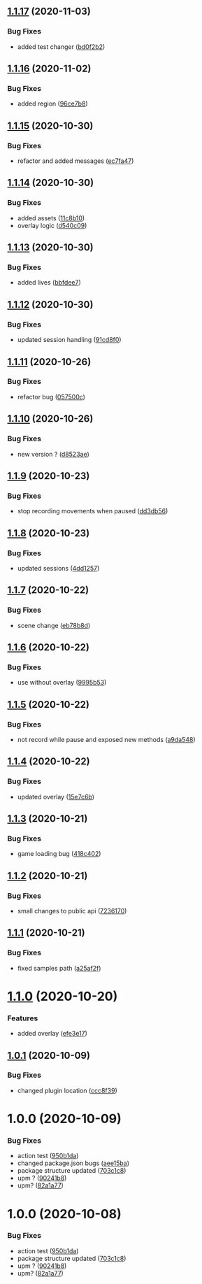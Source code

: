 ## [1.1.17](https://github.com/Evomo/GameHubPlugin/compare/v1.1.16...v1.1.17) (2020-11-03)


### Bug Fixes

* added test changer ([bd0f2b2](https://github.com/Evomo/GameHubPlugin/commit/bd0f2b2f8c6d521798b82f394e1e4acc0e878d31))

## [1.1.16](https://github.com/Evomo/GameHubPlugin/compare/v1.1.15...v1.1.16) (2020-11-02)


### Bug Fixes

* added region ([96ce7b8](https://github.com/Evomo/GameHubPlugin/commit/96ce7b8d55ec0cbb7cc8334768086abed09bb2d2))

## [1.1.15](https://github.com/Evomo/GameHubPlugin/compare/v1.1.14...v1.1.15) (2020-10-30)


### Bug Fixes

* refactor and added messages ([ec7fa47](https://github.com/Evomo/GameHubPlugin/commit/ec7fa4734416f35675f2134d678219c199565f4d))

## [1.1.14](https://github.com/Evomo/GameHubPlugin/compare/v1.1.13...v1.1.14) (2020-10-30)


### Bug Fixes

* added assets ([11c8b10](https://github.com/Evomo/GameHubPlugin/commit/11c8b1007e35a028345a1a1d8c63d75647e2fbf9))
* overlay logic ([d540c09](https://github.com/Evomo/GameHubPlugin/commit/d540c0921d5ea4521a38aa3fa0a7378dba852392))

## [1.1.13](https://github.com/Evomo/GameHubPlugin/compare/v1.1.12...v1.1.13) (2020-10-30)


### Bug Fixes

* added lives ([bbfdee7](https://github.com/Evomo/GameHubPlugin/commit/bbfdee7c7bb1a9cbb5f65fc44271aabbd1e5c9fe))

## [1.1.12](https://github.com/Evomo/GameHubPlugin/compare/v1.1.11...v1.1.12) (2020-10-30)


### Bug Fixes

* updated session handling ([91cd8f0](https://github.com/Evomo/GameHubPlugin/commit/91cd8f0819b098d90a26a8f6f990eb27e74a018f))

## [1.1.11](https://github.com/Evomo/GameHubPlugin/compare/v1.1.10...v1.1.11) (2020-10-26)


### Bug Fixes

* refactor bug ([057500c](https://github.com/Evomo/GameHubPlugin/commit/057500c3fc6fba538ef50cf20fe4ef31218b6e03))

## [1.1.10](https://github.com/Evomo/GameHubPlugin/compare/v1.1.9...v1.1.10) (2020-10-26)


### Bug Fixes

* new version ? ([d8523ae](https://github.com/Evomo/GameHubPlugin/commit/d8523aeb7309e6ffc3bb079d41b9e28fcfd677ce))

## [1.1.9](https://github.com/Evomo/GameHubPlugin/compare/v1.1.8...v1.1.9) (2020-10-23)


### Bug Fixes

* stop recording movements when paused ([dd3db56](https://github.com/Evomo/GameHubPlugin/commit/dd3db56770b7be95715163c890f0e322c2f1ee3d))

## [1.1.8](https://github.com/Evomo/GameHubPlugin/compare/v1.1.7...v1.1.8) (2020-10-23)


### Bug Fixes

* updated sessions ([4dd1257](https://github.com/Evomo/GameHubPlugin/commit/4dd12576688ed819e025af06ef1f5f88a62e595e))

## [1.1.7](https://github.com/Evomo/GameHubPlugin/compare/v1.1.6...v1.1.7) (2020-10-22)


### Bug Fixes

* scene change ([eb78b8d](https://github.com/Evomo/GameHubPlugin/commit/eb78b8ddac0444c01375e86499a8601b0fadd357))

## [1.1.6](https://github.com/Evomo/GameHubPlugin/compare/v1.1.5...v1.1.6) (2020-10-22)


### Bug Fixes

* use without overlay ([9995b53](https://github.com/Evomo/GameHubPlugin/commit/9995b536dbbb13a40e7bf426e1225ead2fcdbad3))

## [1.1.5](https://github.com/Evomo/GameHubPlugin/compare/v1.1.4...v1.1.5) (2020-10-22)


### Bug Fixes

* not record while pause and exposed new methods ([a9da548](https://github.com/Evomo/GameHubPlugin/commit/a9da548feb36910b5090109127d39da5c4830b75))

## [1.1.4](https://github.com/Evomo/GameHubPlugin/compare/v1.1.3...v1.1.4) (2020-10-22)


### Bug Fixes

* updated overlay ([15e7c6b](https://github.com/Evomo/GameHubPlugin/commit/15e7c6baf06e1c5a9d6fc80810b4fc84766ecc60))

## [1.1.3](https://github.com/Evomo/GameHubPlugin/compare/v1.1.2...v1.1.3) (2020-10-21)


### Bug Fixes

* game loading bug ([418c402](https://github.com/Evomo/GameHubPlugin/commit/418c4027e088ae4ee3d2ea8fec9c4d03cc9f7532))

## [1.1.2](https://github.com/Evomo/GameHubPlugin/compare/v1.1.1...v1.1.2) (2020-10-21)


### Bug Fixes

* small changes to public api ([7236170](https://github.com/Evomo/GameHubPlugin/commit/7236170c46b6235499150d9c347c22566772430e))

## [1.1.1](https://github.com/Evomo/GameHubPlugin/compare/v1.1.0...v1.1.1) (2020-10-21)


### Bug Fixes

* fixed samples path ([a25af2f](https://github.com/Evomo/GameHubPlugin/commit/a25af2f407c3cbf8401a4eed16a53f5d26259400))

# [1.1.0](https://github.com/Evomo/GameHubPlugin/compare/v1.0.1...v1.1.0) (2020-10-20)


### Features

* added overlay ([efe3e17](https://github.com/Evomo/GameHubPlugin/commit/efe3e174fc9e560ff84a8b741d8650d133dd1c06))

## [1.0.1](https://github.com/Evomo/GameHubPlugin/compare/v1.0.0...v1.0.1) (2020-10-09)


### Bug Fixes

* changed plugin location ([ccc8f39](https://github.com/Evomo/GameHubPlugin/commit/ccc8f39883da474c85742407e38f4e693eb34318))

# 1.0.0 (2020-10-09)


### Bug Fixes

* action test ([950b1da](https://github.com/Evomo/GameHubPlugin/commit/950b1daa43f4c61849e0635af8d711f531642a21))
* changed package.json bugs ([aee15ba](https://github.com/Evomo/GameHubPlugin/commit/aee15ba29a77d6892a119c1857ac0f820e2561a5))
* package structure updated ([703c1c8](https://github.com/Evomo/GameHubPlugin/commit/703c1c8fbd2bad2beb0574f8101258f14f286bfc))
* upm ? ([90241b8](https://github.com/Evomo/GameHubPlugin/commit/90241b8992c0484cff6d31cc8b046ea8976cabbb))
* upm? ([82a1a77](https://github.com/Evomo/GameHubPlugin/commit/82a1a7718e02d707cbe0774fb631631f9949b9ee))

# 1.0.0 (2020-10-08)


### Bug Fixes

* action test ([950b1da](https://github.com/Evomo/GameHubPlugin/commit/950b1daa43f4c61849e0635af8d711f531642a21))
* package structure updated ([703c1c8](https://github.com/Evomo/GameHubPlugin/commit/703c1c8fbd2bad2beb0574f8101258f14f286bfc))
* upm ? ([90241b8](https://github.com/Evomo/GameHubPlugin/commit/90241b8992c0484cff6d31cc8b046ea8976cabbb))
* upm? ([82a1a77](https://github.com/Evomo/GameHubPlugin/commit/82a1a7718e02d707cbe0774fb631631f9949b9ee))
